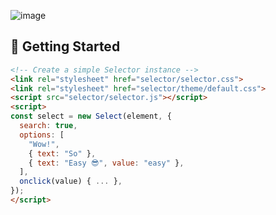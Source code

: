 ![image](https://github.com/user-attachments/assets/00594edf-7f37-4dd1-9a8f-ef37f8ec2203)

## 🚀 Getting Started

```html
<!-- Create a simple Selector instance -->
<link rel="stylesheet" href="selector/selector.css">
<link rel="stylesheet" href="selector/theme/default.css">
<script src="selector/selector.js"></script>
<script>
const select = new Select(element, {
  search: true,
  options: [
    "Wow!",
    { text: "So" },
    { text: "Easy 😎", value: "easy" },
  ],
  onclick(value) { ... },
});
</script>

```

